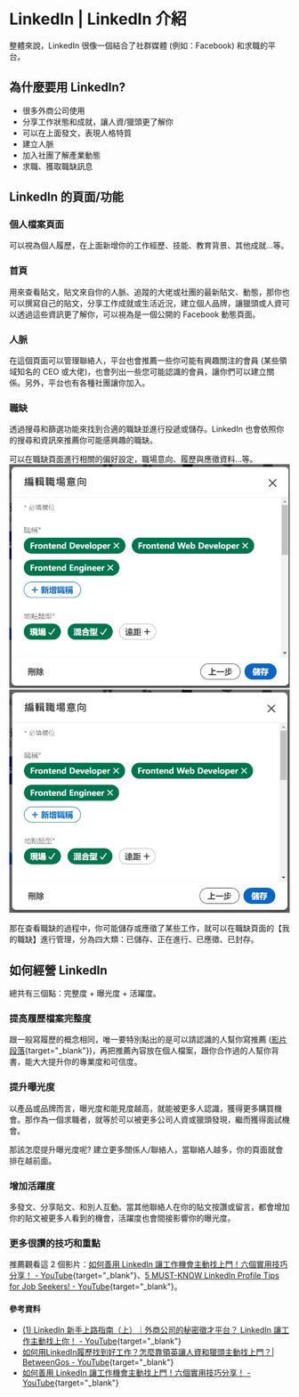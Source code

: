 # LinkedIn | LinkedIn 介紹
整體來說，LinkedIn 很像一個結合了社群媒體 (例如：Facebook) 和求職的平台。

## 為什麼要用 LinkedIn?
* 很多外商公司使用
* 分享工作狀態和成就，讓人資/獵頭更了解你
* 可以在上面發文，表現人格特質
* 建立人脈
* 加入社團了解產業動態
* 求職、獲取職缺訊息

## LinkedIn 的頁面/功能
### 個人檔案頁面
可以視為個人履歷，在上面新增你的工作經歷、技能、教育背景、其他成就...等。

### 首頁
用來查看貼文，貼文來自你的人脈、追蹤的大佬或社團的最新貼文、動態，那你也可以撰寫自己的貼文，分享工作成就或生活近況，建立個人品牌，讓獵頭或人資可以透過這些資訊更了解你，可以視為是一個公開的 Facebook 動態頁面。

### 人脈
在這個頁面可以管理聯絡人，平台也會推薦一些你可能有興趣關注的會員 (某些領域知名的 CEO 或大佬)，也會列出一些您可能認識的會員，讓你們可以建立關係。另外，平台也有各種社團讓你加入。

### 職缺
透過搜尋和篩選功能來找到合適的職缺並進行投遞或儲存。LinkedIn 也會依照你的搜尋和資訊來推薦你可能感興趣的職缺。

可以在職缺頁面進行相關的偏好設定，職場意向、履歷與應徵資料...等。
![alt text](image-3.png)
![alt text](image-2.png)

那在查看職缺的過程中，你可能儲存或應徵了某些工作，就可以在職缺頁面的【我的職缺】進行管理，分為四大類：已儲存、正在進行、已應徵、已封存。

## 如何經營 LinkedIn
總共有三個點：完整度 + 曝光度 + 活躍度。

### 提高履歷檔案完整度
跟一般寫履歷的概念相同，唯一要特別點出的是可以請認識的人幫你寫推薦 ([影片段落](https://youtu.be/okFs2BO5lb8?si=eqmVp7e_NulO32YS&t=185){target="_blank"})，再把推薦內容放在個人檔案，跟你合作過的人幫你背書，能大大提升你的專業度和可信度。

### 提升曝光度
以產品或品牌而言，曝光度和能見度越高，就能被更多人認識，獲得更多購買機會。那作為一個求職者，就等於可以被更多公司人資或獵頭發現，繼而獲得面試機會。

那該怎麼提升曝光度呢? 建立更多關係人/聯絡人，當聯絡人越多，你的頁面就會排在越前面。

### 增加活躍度
多發文、分享貼文、和別人互動。當其他聯絡人在你的貼文按讚或留言，都會增加你的貼文被更多人看到的機會，活躍度也會間接影響你的曝光度。

### 更多很讚的技巧和重點
推薦觀看這 2 個影片：[如何善用 LinkedIn 讓工作機會主動找上門！六個實用技巧分享！ - YouTube](https://www.youtube.com/watch?v=JSU4DUHwAjY){target="_blank"}、[5 MUST-KNOW LinkedIn Profile Tips for Job Seekers! - YouTube](https://www.youtube.com/watch?v=B4OhuzwLc9o){target="_blank"}。


#### 參考資料
* [(1) LinkedIn 新手上路指南（上）｜外商公司的秘密徵才平台？ LinkedIn 讓工作主動找上你！ - YouTube](https://www.youtube.com/watch?v=g8IbxGwXIE8){target="_blank"}
* [如何用LinkedIn履歷找到好工作？怎麼靠領英讓人資和獵頭主動找上門？| BetweenGos - YouTube](https://www.youtube.com/watch?v=okFs2BO5lb8){target="_blank"}
* [如何善用 LinkedIn 讓工作機會主動找上門！六個實用技巧分享！ - YouTube](https://www.youtube.com/watch?v=JSU4DUHwAjY){target="_blank"}